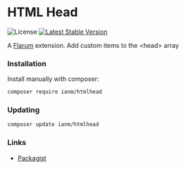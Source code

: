 # HTML Head

![License](https://img.shields.io/badge/license-MIT-blue.svg) [![Latest Stable Version](https://img.shields.io/packagist/v/ianm/htmlhead.svg)](https://packagist.org/packages/ianm/htmlhead)

A [Flarum](http://flarum.org) extension. Add custom items to the &lt;head&gt; array

### Installation

Install manually with composer:

```sh
composer require ianm/htmlhead
```

### Updating

```sh
composer update ianm/htmlhead
```

### Links

- [Packagist](https://packagist.org/packages/ianm/htmlhead)
